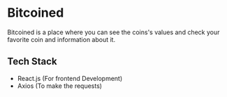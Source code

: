 # Bitcoined

Bitcoined is a place where you can see the coins's values and check your favorite coin and information about it.

## Tech Stack

- React.js (For frontend Development)
- Axios (To make the requests)
